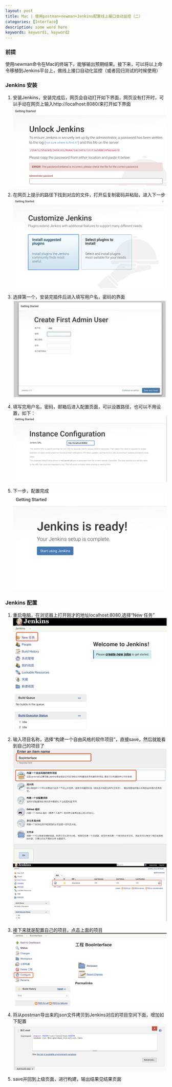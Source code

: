 ```yaml
---
layout: post
title: Mac | 使用postman+newman+Jenkins配置线上接口自动监控（二）
categories: [Interface]
description: some word here
keywords: keyword1, keyword2
---
```


### 前提

使用newman命令在Mac的终端下，能够输出预期结果。接下来，可以将以上命令移植到Jenkins平台上，做线上接口自动化监控（或者回归测试的时候使用）

### Jenkins 安装

1. 安装Jenkins，安装完成后，网页会自动打开如下界面，网页没有打开时，可以手动在网页上输入http://localhost:8080/来打开如下界面
    ![](/images/2018-12-29-1.png)

2. 在网页上提示的路径下找到对应的文件，打开后复制密码并粘贴，进入下一步
    ![](/images/2018-12-29-2.png)

3. 选择第一个，安装完插件后进入填写用户名，密码的界面
    ![](/images/2018-12-29-3.png)

4. 填写完用户名，密码，邮箱后进入配置页面，可以设置路径，也可以不用设置，如下：
    ![](/images/2018-12-29-4.png)

5. 下一步，配置完成
    ![](/images/2018-12-29-5.png)

### Jenkins 配置

1. 重启电脑，在浏览器上打开刚才的地址localhost:8080,选择“New 任务”
    ![](/images/2018-12-29-6.png)

2. 输入项目名称，选择“构建一个自由风格的软件项目”，直接save，然后就能看到自己的项目了
    ![](/images/2018-12-29-7.png)
    ![](/images/2018-12-29-8.png)
    
3. 接下来就是配置自己的项目，点击上面的项目
    ![](/images/2018-12-29-9.png)

4. 将从postman导出来的json文件拷贝到Jenkins对应的项目空间下面，增加如下配置
    ![](/images/2018-12-29-10.png)

5. save并回到上级页面，进行构建，输出结果见结果页面
    




